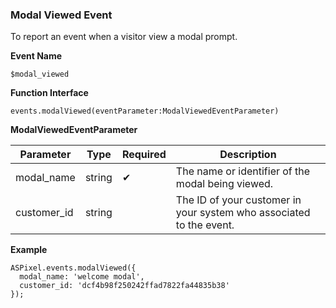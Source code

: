 ### **Modal Viewed Event**

To report an event when a visitor view a modal prompt.

**Event Name**

`$modal_viewed`

**Function Interface**

`events.modalViewed(eventParameter:ModalViewedEventParameter)`

**ModalViewedEventParameter**

| Parameter | Type | Required | Description |
| --- | --- | --- | --- |
| modal_name | string | ✔ | The name or identifier of the modal being viewed. |
| customer_id | string |  | The ID of your customer in your system who associated to the event. |

**Example**

```tsx
ASPixel.events.modalViewed({
  modal_name: 'welcome modal',
  customer_id: 'dcf4b98f250242ffad7822fa44835b38'
});
```